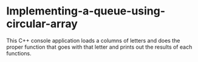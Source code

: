 # Implementing-a-queue-using-circular-array
 This C++ console application loads a columns of letters and does the proper function that goes with that letter and prints out the results of each functions. 
